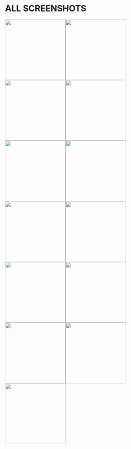 # ALL SCREENSHOTS
<img src="https://user-images.githubusercontent.com/62855279/161883443-95929b8b-5bd3-454f-909a-d5e612f08c58.png" width="200"><img src="https://user-images.githubusercontent.com/62855279/161884340-d50c8202-4529-4794-a4ce-cf0ee583436e.png" width="200"> <img src="https://user-images.githubusercontent.com/62855279/161884444-a78df1f5-efac-4898-a8c9-4bef4cc3230d.png" width="200"><img src="https://user-images.githubusercontent.com/62855279/161884448-0ce34327-129b-420c-993d-dd4f84bf75fb.png" width="200"><img src="https://user-images.githubusercontent.com/62855279/161884452-450da48e-12f3-408f-988d-6b15f106496c.png" width="200"><img src="https://user-images.githubusercontent.com/62855279/161884457-ca999229-174e-4374-bde6-6d8b2d0ba3f8.png" width="200"><img src="https://user-images.githubusercontent.com/62855279/161885487-7b1d72dd-a47d-4ddc-81cb-6e26a53d9a1c.png" width="200"><img src="https://user-images.githubusercontent.com/62855279/161885490-d91c1a3f-7c79-44fb-b5eb-eaf95844b1d9.png" width="200"><img src="https://user-images.githubusercontent.com/62855279/161885496-b031de00-8f43-4415-896b-bdbcf484b63b.png" width="200"><img src="https://user-images.githubusercontent.com/62855279/161885627-7134ba51-f6da-4d51-9d75-834d8250add9.png" width="200"><img src="https://user-images.githubusercontent.com/62855279/161886081-c98b0f34-3a65-4d45-9d99-251b7f8bb2e6.png" width="200"><img src="https://user-images.githubusercontent.com/62855279/161885630-c2ebbbfa-6091-438e-a414-3ea5ba2c8895.png" width="200"><img src="https://user-images.githubusercontent.com/62855279/161886539-5496440a-63ab-4985-a300-39d81cf48cca.png" width="200">
